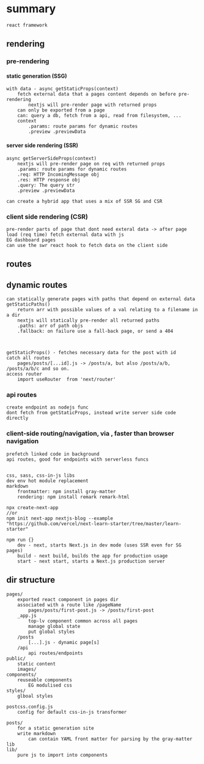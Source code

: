 # summary
    react framework
## rendering
### pre-rendering
#### static generation (SSG)
    with data - async getStaticProps(context)
        fetch external data that a pages content depends on before pre-rendering
            nextjs will pre-render page with returned props
        can only be exported from a page
        can: query a db, fetch from a api, read from filesystem, ...
        context
            .params: route params for dynamic routes
            .preview .previewData
            
#### server side rendering (SSR)
    async getServerSideProps(context)
        nextjs will pre-render page on req with returned props
        .params: route params for dynamic routes
        .req: HTTP IncomingMessage obj
        .res: HTTP response obj
        .query: The query str
        .preview .previewData

    can create a hybrid app that uses a mix of SSR SG and CSR
### client side rendering (CSR)
    pre-render parts of page that dont need exteral data -> after page load (req time) fetch external data with js
    EG dashboard pages
    can use the swr react hook to fetch data on the client side
            
## routes

## dynamic routes
    can statically generate pages with paths that depend on external data
    getStaticPaths()
        return arr with possible values of a val relating to a filename in a dir
        nextjs will statically pre-render all returned paths
        .paths: arr of path objs
        .fallback: on failure use a fall-back page, or send a 404



    getStaticProps() - fetches necessary data for the post with id
    catch all routes
        pages/posts/[...id].js -> /posts/a, but also /posts/a/b, /posts/a/b/c and so on.
    access router
        import useRouter  from 'next/router'

### api routes
    create endpoint as nodejs func
    dont fetch from getStaticProps, instead write server side code directly


### client-side routing/navigation, via <Link>, faster than browser navigation
    prefetch linked code in background
    api routes, good for endpoints with serverless funcs


    css, sass, css-in-js libs
    dev env hot module replacement
    markdown
        frontmatter: npm install gray-matter
        rendering: npm install remark remark-html

    npx create-next-app 
    //or
    npm init next-app nextjs-blog --example "https://github.com/vercel/next-learn-starter/tree/master/learn-starter"

    npm run {}
        dev - next, starts Next.js in dev mode (uses SSR even for SG pages)
        build - next build, builds the app for production usage
        start - next start, starts a Next.js production server
## dir structure
    pages/
        exported react component in pages dir
        associated with a route like /pageName
            pages/posts/first-post.js -> /posts/first-post
        _app.js
            top-lv component common across all pages
            manage global state
            put global styles
        /posts
            [...].js - dynamic page[s]
        /api
            api routes/endpoints
    public/
        static content
        images/
    components/
        reuseable components
            EG modulised css
    styles/
        glboal styles

    postcss.config.js
        config for default css-in-js transformer

    posts/
        for a static generation site
        write markdown
            can contain YAML front matter for parsing by the gray-matter lib
    lib/
        pure js to import into components
